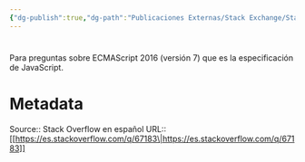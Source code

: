 ```yaml
---
{"dg-publish":true,"dg-path":"Publicaciones Externas/Stack Exchange/Stack Overflow en español/es.stackoverflow.com-67183.md","permalink":"/publicaciones-externas/stack-exchange/stack-overflow-en-espanol/es-stackoverflow-com-67183/","hide":true,"noteIcon":"\"0\"","created":"2024-04-03T12:49:10.679-06:00","updated":"2024-04-05T16:43:50.529-06:00"}
---
```


# 

Para preguntas sobre ECMAScript 2016 (versión 7) que es la especificación de JavaScript.

# Metadata
Source:: Stack Overflow en español
URL:: [[https://es.stackoverflow.com/q/67183\|https://es.stackoverflow.com/q/67183]]

